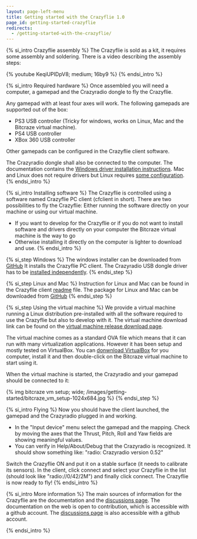 ```yaml
---
layout: page-left-menu
title: Getting started with the Crazyflie 1.0
page_id: getting-started-crazyflie
redirects:
  - /getting-started-with-the-crazyflie/
---
```


{% si_intro Crazyflie assembly %}
The Crazyflie is sold as a kit, it requires some assembly and soldering.
There is  a video describing the assembly steps:

{% youtube KeqiUPIDpV8; medium; 16by9 %}
{% endsi_intro %}


{% si_intro Required hardware %}
Once assembled you will need a computer, a gamepad and the Crazyradio dongle to fly the Crazyflie.

Any gamepad with at least four axes will work. The following gamepads are supported out of the box:

* PS3 USB controller (Tricky for windows, works on Linux, Mac and the Bitcraze virtual machine).
* PS4 USB controller
* XBox 360 USB controller

Other gamepads can be configured in the Crazyflie client software.

The Crazyradio dongle shall also be connected to the computer. The documentation
contains the [Windows driver installation instructions](/documentation/repository/crazyradio-firmware/master/building/usbwindows/).
Mac and Linux does not require drivers but Linux requires
[some configuration](/documentation/repository/crazyflie-lib-python/master/installation/usb_permissions/).
{% endsi_intro %}


{% si_intro Installing software %}
The Crazyflie is controlled using a software named Crazyflie PC client
(cfclient in short). There are two possibilities to fly the Crazyflie: Either
running the software directly on your machine or using our virtual machine.

* If you want to develop for the Crazyflie or if you do not want to install software and drivers directly on your computer the Bitcraze virtual machine is the way to go
* Otherwise installing it directly on the computer is lighter to download and use.
{% endsi_intro %}


{% si_step Windows %}
The windows installer can be downloaded from
[GitHub](https://github.com/bitcraze/crazyflie-clients-python/releases)
It installs the Crazyflie PC client. The Crazyradio USB dongle driver has to be
[installed independently](/documentation/repository/crazyradio-firmware/master/building/usbwindows/).
{% endsi_step %}


{% si_step Linux and Mac %}
Instruction for Linux and Mac can be found in the Crazyflie client
[readme](https://github.com/bitcraze/crazyflie-clients-python/blob/master/README.md)
file. The package for Linux and Mac can be downloaded from
[GitHub](https://github.com/bitcraze/crazyflie-clients-python/releases)
{% endsi_step %}


{% si_step Using the virtual machine %}
We provide a virtual machine running a Linux distribution pre-installed with
all the software required to use the Crazyflie but also to develop with it. The
virtual machine download link can be found on the
[virtual machine release download page](https://github.com/bitcraze/bitcraze-vm/releases/).

The virtual machine comes as a standard OVA file which means that it can run
with many virtualization applications. However it has been setup and mostly tested
on VirtualBox. You can
[donwnload VirtualBox](https://www.virtualbox.org/wiki/Downloads)
for you computer, install it and then double-click on the Bitcraze virtual
machine to start using it.

When the virtual machine is started, the Crazyradio and your gamepad should be
connected to it:

{% img bitcraze vm setup; wide; /images/getting-started/bitcraze_vm_setup-1024x684.jpg %}
{% endsi_step %}



{% si_intro Flying %}
Now you should have the client launched, the gamepad and the Crazyradio
plugged in and working.

* In the "Input device" menu select the gamepad and the mapping. Check by moving the axes that the Thrust, Pitch, Roll and Yaw fields are showing meaningful values.
* You can verify in Help/About/Debug that the Crazyradio is recognized. It should show something like: "radio: Crazyradio version 0.52"

Switch the Crazyflie ON and put it on a stable surface (it needs to calibrate
its sensors). In the client, click connect and select your Crazyflie in the
list (should look like "radio://0/42/2M") and finally click connect. The
Crazyflie is now ready to fly!
{% endsi_intro %}


{% si_intro More information %}
The main sources of information for the Crazyflie are the documentation and the [discussions page](https://discussions.bitcraze.io/).
The documentation on the web is open to contribution, which is accessible with a github account. The [discussions page](https://discussions.bitcraze.io/) is also accessible with a github account.

{% endsi_intro %}
